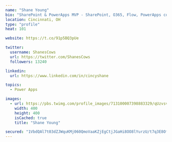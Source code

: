 ```yaml
---
name: "Shane Young"
bio: "SharePoint & PowerApps MVP - SharePoint, O365, Flow, PowerApps consulting? @PowerApps911 | Pure Snark? You found it."
location: Cincinnati, OH
type: "profile"
heat: 101

website: https://t.co/91p5BQ3pUe

twitter:
  username: ShanesCows
  url: https://twitter.com/ShanesCows
  followers: 13240

linkedin:
  url: https://www.linkedin.com/in/cincyshane

topics:
  - Power Apps

images:
  - url: https://pbs.twimg.com/profile_images/713100007398883329/qUzvsvQ3_400x400.jpg
    width: 400
    height: 400
    isCached: true
    title: "Shane Young"

secured: "1VbdQAl7t03dZJWquKMj060QmoVaaKZjEgCtjJGaHi8OO8lYurzU/t7q3E8OfcUFxOA+a24G6IX6CExaMKmHD2tk0IKIf8cIep9enkEs+HWWGo1hD5c9ivGah+RccE886990r9shLd14CKFekxka3gmOBJhIj/6l9qU+osaMmyW0aCjxBXAwUvcJADQCW1pOwtNKxT9YUL3ZOph6SOB5jcCeJVqpwvKGsx+O8cowPF65A76+1/cFmMNjUTj5cIH9QFJPUfGD83ZgzIKDNVwxxUAEAQ1tFhC2eLtchIDHPYgKN6mWBrqp5jfmZ79+EsZyBQppE//cGm6e6nWvtm55TY+ekra3umsty9GjMrPQ3lnQvEg4UaxQFm7fYcGVoJP8cNMIDLxm8MH9g93WdZBXemVFD2jyrr8ekmP3DbsE3gg=;PZr8ku7c4EdMdrGaqfzQCw=="
---
```


